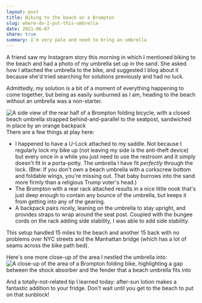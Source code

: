 ```yaml
---
layout: post
title: Biking to the beach on a Brompton
slug: where-do-I-put-this-umbrella
date: 2021-06-07
share: true
summary: I'm very pale and need to bring an umbrella
---
```


A friend saw my Instagram story this morning in which I mentioned biking to the beach and had a photo of my umbrella set up in the sand. She asked how I attached the umbrella to the bike, and suggested I blog about it because she'd tried searching for solutions previously and had no luck.

Admittedly, my solution is a bit of a moment of everything happening to come together, but being as easily sunburned as I am, heading to the beach without an umbrella was a non-starter.

![A side view of the rear half of a Brompton folding bicycle, with a closed beach umbrella strapped behind-and-parallel to the seatpost, sandwiched in place by an orange backpack](/brompton-umbrella.jpg)
There are a few things at play here:

- I happened to have a U-Lock attached to my saddle. Not because I regularly lock my bike up (not leaving my side is the anti-theft device) but every once in a while you just need to use the restroom and it simply doesn't fit in a porta-potty. The umbrella I have fit _perfectly_ through the lock. (Btw: If you don't own a beach umbrella with a corkscrew bottom and foldable wings, you're missing out. That baby burrows into the sand more firmly than a religious Trump voter's head.)
- The Brompton with a rear rack attached results in a nice little nook that's just deep enough to contain any bounce of the umbrella, but keeps it from getting into any of the gearing.
- A backpack pairs nicely, leaning on the umbrella to stay upright, and provides straps to wrap around the seat post. Coupled with the bungee cords on the rack adding side stability, I was able to add side stability.

This setup handled 15 miles to the beach and another 15 back with no problems over NYC streets and the Manhattan bridge (which has a lot of seams across the bike path bed).

Here's one more close-up of the area I nestled the umbrella into:
![A close-up of the area of a Brompton folding bike, highlighting a gap between the shock absorber and the fender that a beach umbrella fits into](/brompton-umbrella-slot.jpg)

And a totally-not-related tip I learned today: after-sun lotion makes a fantastic addition to your fridge. Don't wait until you get to the beach to put on that sunblock!
